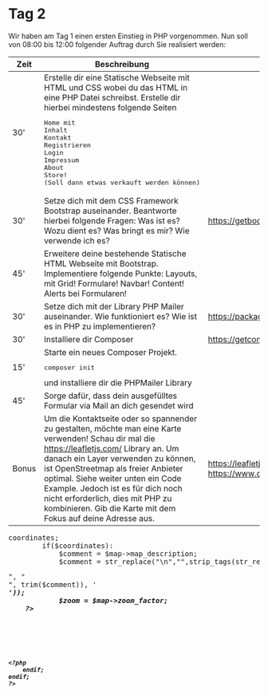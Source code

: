 # Tag 2
Wir haben am Tag 1 einen ersten Einstieg in PHP vorgenommen.
Nun soll von 08:00 bis 12:00 folgender Auftrag durch Sie realisiert werden:  

| Zeit | Beschreibung | Quelle |
| --- | --- | --- |
| 30' | Erstelle dir eine Statische Webseite mit HTML und CSS wobei du das HTML in eine PHP Datei schreibst. Erstelle dir hierbei mindestens folgende Seiten <pre>Home mit Inhalt<br>Kontakt<br>Registrieren<br>Login<br>Impressum<br>About<br>Store! (Soll dann etwas verkauft werden können)</pre> | |
| 30' | Setze dich mit dem CSS Framework Bootstrap auseinander. Beantworte hierbei folgende Fragen: Was ist es? Wozu dient es? Was bringt es mir? Wie verwende ich es? | https://getbootstrap.com/ |
| 45' | Erweitere deine bestehende Statische HTML Webseite mit Bootstrap. Implementiere folgende Punkte: Layouts, mit Grid! Formulare! Navbar! Content! Alerts bei Formularen! | |
| 30' | Setze dich mit der Library PHP Mailer auseinander. Wie funktioniert es? Wie ist es in PHP zu implementieren? | https://packagist.org/packages/phpmailer/phpmailer |
| 30' | Installiere dir Composer | https://getcomposer.org/ |
| 15' | Starte ein neues Composer Projekt.<pre>composer init</pre> und installiere dir die PHPMailer Library | | 
| 45' | Sorge dafür, dass dein ausgefülltes Formular via Mail an dich gesendet wird | |
| Bonus | Um die Kontaktseite oder so spannender zu gestalten, möchte man eine Karte verwenden! Schau dir mal die https://leafletjs.com/ Library an. Um danach ein Layer verwenden zu können, ist OpenStreetmap als freier Anbieter optimal. Siehe weiter unten ein Code Example. Jedoch ist es für dich noch nicht erforderlich, dies mit PHP zu kombinieren. Gib die Karte mit dem Fokus auf deine Adresse aus.  | https://leafletjs.com/ <br> https://www.openstreetmap.org/ <br> | 

<pre>
<?php
    if($map):
        $coordinates = $map->coordinates;
        if($coordinates):
            $comment = $map->map_description;
            $comment = str_replace("\n","",strip_tags(str_replace("</p>", "<br>", trim($comment)), '<br><a><strong><em>'));
            $zoom = $map->zoom_factor;
    ?>

    <div id="map" class="col-md map"></div>
    <script>
        <?php
            echo "var place = [{$coordinates}];";
        ?>
        var map = L.map('map').setView(place, <?php echo $zoom ?>);
        L.tileLayer('https://{s}.tile.openstreetmap.org/{z}/{x}/{y}.png', {
            attribution: '&copy; <a href="https://www.openstreetmap.org/copyright">OpenStreetMap</a> contributors'
        }).addTo(map);
        L.marker(place).addTo(map)
            .bindPopup('<?php echo $comment ?>')
            .openPopup();
    </script>
    <?php
        endif;
    endif;
    ?>
</pre>
